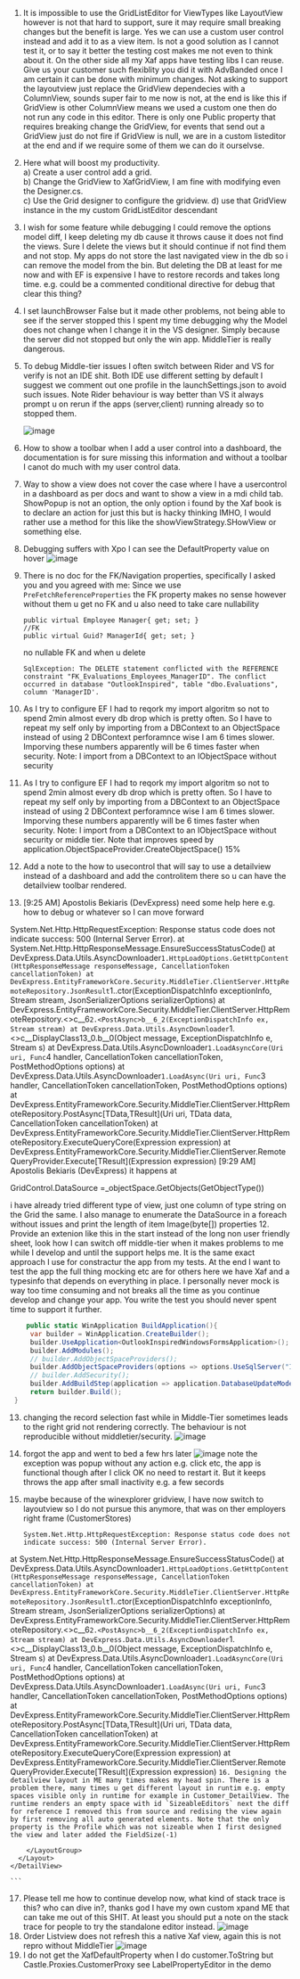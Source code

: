 1. It is impossible to use the GridListEditor for ViewTypes like LayoutView however is not that hard to support, sure it may require small breaking changes but the benefit is large. Yes we can use a custom user control instead and add it to as a view item. Is not a good solution as I cannot test it, or to say it better the testing cost makes me not even to think about it. On the other side all my Xaf apps have testing libs I can reuse. Give us your customer such flexiblity you did it with AdvBanded once I am certain it can be done with minimum changes. Not asking to support the layoutview just replace the GridView dependecies with a ColumnView, sounds super fair to me now is not, at the end is like this if GridView is other ColumnView means we used a custom one then do not run any code in this editor. There is only one Public property that requires breaking change the GridView, for events that send out a GridView just do not fire if GridView is null, we are in a custom listeditor at the end and if we require some of them we can do it ourselvse.

2. Here what will boost my productivity.\
     a) Create a user control add a grid.\
     b) Change the GridView to XafGridView, I am fine with modifying even the Designer.cs.\
     c) Use the Grid designer to configure the gridview.
     d) use that GridView instance in the my custom GridListEditor descendant

3. I wish for some feature while debugging I could remove the options model diff, I keep deleting my db cause it throws cause it does not find the views. Sure I delete the views but it should continue if not find them and not stop. My apps do not store the last navigated view in the db so i can remove the model from the bin. But deleting the DB at least for me now and with EF is expensive I have to restore records and takes long time. e.g. could be a commented conditional directive for debug that clear this thing?
4. I set launchBrowser False but it made other problems, not being able to see if the server stopped this I spent my time debugging why the Model does not change when I change it in the VS designer. Simply because the server did not stopped but only the win app. MiddleTier is really dangerous.
5. To debug Middle-tier issues I often switch between Rider and VS for verify is not an IDE shit. Both IDE use different setting by default I suggest we comment out one profile in the launchSettings.json to avoid such issues.  Note Rider behaviour is way better than VS it always prompt u on rerun if the apps (server,client) running already so to stopped them.

   ![image](https://github.com/eXpandFramework/eXpand/assets/159464/dc0be472-4385-491c-a62d-e327d0825c13)
3. How to show a toolbar when I add a user control into a dashboard, the documentation is for sure missing this information and without a toolbar I canot do much with my user control data.
4. Way to show a view does not cover the case where I have a usercontrol in a dashboard as per docs and want to show a view in a mdi child tab. ShowPopup is not an option, the only option i found by the Xaf book is to declare an action for just this but is hacky thinking IMHO, I would rather use a method for this like the showViewStrategy.SHowView or something else.
5. Debugging suffers with Xpo I can see the DefaultProperty value on hover
   ![image](https://github.com/eXpandFramework/eXpand/assets/159464/cf3c0f9a-c5b5-473b-91e3-c27e787685eb)
6. There is no doc for the FK/Navigation properties, specifically I asked you and you agreed with me: Since we use `PreFetchReferenceProperties` the FK property makes no sense however without them u get no FK and u also need to take care nullability
   ```
   public virtual Employee Manager{ get; set; }
   //FK
   public virtual Guid? ManagerId{ get; set; }
   ```
   no nullable FK and when u delete
   ```
   SqlException: The DELETE statement conflicted with the REFERENCE constraint "FK_Evaluations_Employees_ManagerID". The conflict occurred in database "OutlookInspired", table "dbo.Evaluations", column 'ManagerID'.
   ```
7. As I try to configure EF I had to reqork my import algoritm so not to spend 2min almost every db drop which is pretty often. So I have to repeat my self only by importing from a DBContext to an ObjectSpace instead of using 2 DBContext perforamnce wise I am 6 times slower. Imporving these numbers apparently will be 6 times faster when security. Note: I import from a DBContext to an IObjectSpace without security 
8. As I try to configure EF I had to reqork my import algoritm so not to spend 2min almost every db drop which is pretty often. So I have to repeat my self only by importing from a DBContext to an ObjectSpace instead of using 2 DBContext perforamnce wise I am 6 times slower. Imporving these numbers apparently will be 6 times faster when security. Note: I import from a DBContext to an IObjectSpace without security or middle tier. Note that improves speed by application.ObjectSpaceProvider.CreateObjectSpace() 15%
9. Add a note to the how to usecontrol that will say to use a detailview instead of a dashboard and add the controlitem there so u can have the detailview toolbar rendered.  
10. [9:25 AM] Apostolis Bekiaris (DevExpress)
    need some help here e.g. how to debug or whatever so I can move forward

System.Net.Http.HttpRequestException: Response status code does not indicate success: 500 (Internal Server Error).
   at System.Net.Http.HttpResponseMessage.EnsureSuccessStatusCode()
   at DevExpress.Data.Utils.AsyncDownloader`1.HttpLoadOptions.GetHttpContent(HttpResponseMessage responseMessage, CancellationToken cancellationToken)
   at DevExpress.EntityFrameworkCore.Security.MiddleTier.ClientServer.HttpRemoteRepository.JsonResult`1..ctor(ExceptionDispatchInfo exceptionInfo, Stream stream, JsonSerializerOptions serializerOptions)
   at DevExpress.EntityFrameworkCore.Security.MiddleTier.ClientServer.HttpRemoteRepository.<>c__6`2.<PostAsync>b__6_2(ExceptionDispatchInfo ex, Stream stream)
   at DevExpress.Data.Utils.AsyncDownloader`1.<>c__DisplayClass13_0.<LoadAsync>b__0(Object message, ExceptionDispatchInfo e, Stream s)
   at DevExpress.Data.Utils.AsyncDownloader`1.LoadAsyncCore(Uri uri, Func`4 handler, CancellationToken cancellationToken, PostMethodOptions options)
   at DevExpress.Data.Utils.AsyncDownloader`1.LoadAsync(Uri uri, Func`3 handler, CancellationToken cancellationToken, PostMethodOptions options)
   at DevExpress.EntityFrameworkCore.Security.MiddleTier.ClientServer.HttpRemoteRepository.PostAsync[TData,TResult](Uri uri, TData data, CancellationToken cancellationToken)
   at DevExpress.EntityFrameworkCore.Security.MiddleTier.ClientServer.HttpRemoteRepository.ExecuteQueryCore(Expression expression)
   at DevExpress.EntityFrameworkCore.Security.MiddleTier.ClientServer.RemoteQueryProvider.Execute[TResult](Expression expression)
​[9:29 AM] Apostolis Bekiaris (DevExpress)
    it happens at 

GridControl.DataSource
=_objectSpace.GetObjects(GetObjectType())

i have already tried different type of view, just one column of type string on the Grid the same. I also manage to enumerate the DataSource in a foreach without issues and print the length of item Image(byte[]) properties
12. Provide an extenion like this in the start instead of the long non user friendly sheet, look how I can switch off middle-tier when it makes problems to me while I develop and until the support helps me. It is the same exact approach I use for constractur the app from my tests. At the end I want to test the app the full thing mocking etc are for others here we have Xaf and a typesinfo that depends on everything in place. I personally never mock is way too time consuming and not breaks all the time as you continue develop and change your app. You write the test you should never spent time to support it further.
   ```cs
       public static WinApplication BuildApplication(){
        var builder = WinApplication.CreateBuilder();
        builder.UseApplication<OutlookInspiredWindowsFormsApplication>();
        builder.AddModules();
        // builder.AddObjectSpaceProviders();
        builder.AddObjectSpaceProviders(options => options.UseSqlServer("Integrated Security=SSPI;Pooling=true;MultipleActiveResultSets=true;Data Source=(localdb)\\mssqllocaldb;Initial Catalog=OutlookInspired"));
        // builder.AddSecurity();
        builder.AddBuildStep(application => application.DatabaseUpdateMode = DatabaseUpdateMode.Never);
        return builder.Build();
    }

   ```
13. changing the record selection fast while in Middle-Tier sometimes leads to the right grid not rendering correctly. The behaviour is not reproducible without middletier/security.
    ![image](https://github.com/eXpandFramework/eXpand/assets/159464/6ed57ee0-8e90-4119-89fc-4f5a67b5f835)

14. forgot the app and went to bed a few hrs later 
    ![image](https://github.com/eXpandFramework/eXpand/assets/159464/3ca304dd-ad19-47f9-b030-fa13f40ef648)
    note the exception was popup without any action e.g. click etc, the app is functional though after I click OK no need to restart it. But it keeps throws the app after small inactivity e.g. a few secords
15. maybe because of the winexplorer gridview, I have now switch to layoutview so I do not pursue this anymore, that was on ther employers right frame (CustomerStores)
    ```
    System.Net.Http.HttpRequestException: Response status code does not indicate success: 500 (Internal Server Error).
   at System.Net.Http.HttpResponseMessage.EnsureSuccessStatusCode()
   at DevExpress.Data.Utils.AsyncDownloader`1.HttpLoadOptions.GetHttpContent(HttpResponseMessage responseMessage, CancellationToken cancellationToken)
   at DevExpress.EntityFrameworkCore.Security.MiddleTier.ClientServer.HttpRemoteRepository.JsonResult`1..ctor(ExceptionDispatchInfo exceptionInfo, Stream stream, JsonSerializerOptions serializerOptions)
   at DevExpress.EntityFrameworkCore.Security.MiddleTier.ClientServer.HttpRemoteRepository.<>c__6`2.<PostAsync>b__6_2(ExceptionDispatchInfo ex, Stream stream)
   at DevExpress.Data.Utils.AsyncDownloader`1.<>c__DisplayClass13_0.<LoadAsync>b__0(Object message, ExceptionDispatchInfo e, Stream s)
   at DevExpress.Data.Utils.AsyncDownloader`1.LoadAsyncCore(Uri uri, Func`4 handler, CancellationToken cancellationToken, PostMethodOptions options)
   at DevExpress.Data.Utils.AsyncDownloader`1.LoadAsync(Uri uri, Func`3 handler, CancellationToken cancellationToken, PostMethodOptions options)
   at DevExpress.EntityFrameworkCore.Security.MiddleTier.ClientServer.HttpRemoteRepository.PostAsync[TData,TResult](Uri uri, TData data, CancellationToken cancellationToken)
   at DevExpress.EntityFrameworkCore.Security.MiddleTier.ClientServer.HttpRemoteRepository.ExecuteQueryCore(Expression expression)
   at DevExpress.EntityFrameworkCore.Security.MiddleTier.ClientServer.RemoteQueryProvider.Execute[TResult](Expression expression)
    ```
16. Designing the detailview layout in ME many times makes my head spin. There is a problem there, many times u get different layout in runtim e.g. empty spaces visible only in runtime for example in Customer_DetailView. The runtime renders an empty space with id `SizeableEditors` next the diff for reference I removed this from source and redising the view again by first removing all auto generated elements. Note that the only property is the Profile which was not sizeable when I first designed the view and later added the FieldSize(-1)
    ```
        <DetailView Id="Customer_DetailView">
      <Layout>
        <LayoutGroup Id="Main" RelativeSize="100">
          <LayoutGroup Id="SimpleEditors" RelativeSize="15.754082612872239" Direction="Vertical" Caption="SimpleEditors">
            <LayoutGroup Id="Autoaa46dc1b-cd69-4e20-8139-2d0449eb1350" ShowCaption="False" Caption="Autoaa46dc1b-cd69-4e20-8139-2d0449eb1350(3)" Direction="Horizontal" Index="0" RelativeSize="100" IsNewNode="True">
              <LayoutGroup Id="Autod977b1bb-e354-4416-90b4-ed7012122bf2" ShowCaption="False" Caption="Autod977b1bb-e354-4416-90b4-ed7012122bf2(4)" Index="0" RelativeSize="59.36811168258633" IsNewNode="True">
                <LayoutItem Id="Name" ViewItem="Name" Index="0" RelativeSize="19.51219512195122" IsNewNode="True" />
                <LayoutItem Id="Status" ViewItem="Status" Index="1" RelativeSize="14.634146341463415" IsNewNode="True" />
                <LayoutItem Id="Website" ViewItem="Website" Index="2" RelativeSize="14.634146341463415" IsNewNode="True" />
                <LayoutGroup Id="Auto93dc11cc-6d2f-4ce8-9335-2053748beebe" ShowCaption="False" Caption="Auto93dc11cc-6d2f-4ce8-9335-2053748beebe(9)" Direction="Horizontal" Index="3" RelativeSize="51.21951219512195" IsNewNode="True">
                  <LayoutGroup Id="Auto915490a6-7a8c-493f-92de-bc91b6e75fe1" ShowCaption="False" Caption="Auto915490a6-7a8c-493f-92de-bc91b6e75fe1(10)" Index="0" RelativeSize="52.103960396039604" IsNewNode="True">
                    <LayoutItem Id="HomeOfficeCity" ViewItem="HomeOfficeCity" Index="0" RelativeSize="35.714285714285715" IsNewNode="True" />
                    <LayoutItem Id="BillingAddressLine" ViewItem="BillingAddressLine" Index="1" RelativeSize="28.571428571428573" IsNewNode="True" />
                    <LayoutItem Id="Phone" ViewItem="Phone" Index="2" RelativeSize="35.714285714285715" IsNewNode="True" />
                  </LayoutGroup>
                  <LayoutGroup Id="Auto34418a08-ed4f-49b1-8310-5ddb2fa79bc5" ShowCaption="False" Caption="Auto34418a08-ed4f-49b1-8310-5ddb2fa79bc5(13)" Index="1" RelativeSize="47.896039603960396" IsNewNode="True">
                    <LayoutItem Id="HomeOfficeState" ViewItem="HomeOfficeState" Index="0" RelativeSize="35.714285714285715" IsNewNode="True" />
                    <LayoutItem Id="HomeOfficeZipCode" ViewItem="HomeOfficeZipCode" Index="1" RelativeSize="64.28571428571429" IsNewNode="True" />
                  </LayoutGroup>
                </LayoutGroup>
              </LayoutGroup>
              <LayoutGroup Id="Autof40be654-2023-4379-b99a-98feffe73a67" ShowCaption="False" Caption="Autof40be654-2023-4379-b99a-98feffe73a67(11)" Index="1" RelativeSize="40.63188831741367" Direction="Horizontal" IsNewNode="True">
                <LayoutItem Id="Profile" ViewItem="Profile" Index="0" RelativeSize="67.0886075949367" CaptionLocation="Top" IsNewNode="True" />
                <LayoutItem Id="Logo" ViewItem="Logo" Index="1" RelativeSize="32.91139240506329" ShowCaption="True" CaptionLocation="Top" SizeConstraintsType="Custom" MinSize="182, 54" MaxSize="182, 0" IsNewNode="True" />
              </LayoutGroup>
            </LayoutGroup>
            <LayoutGroup Id="Customer" Index="1" RelativeSize="49.10941475826972" Removed="True">
              <LayoutGroup Id="Customer_col1" RelativeSize="50">
                <LayoutItem Id="BillingAddressCity" RelativeSize="20" Index="0" />
                <LayoutItem Id="BillingAddressZipCode" RelativeSize="15" Index="1" />
                <LayoutItem Id="HomeOfficeZipCode" RelativeSize="8.571428571428571" Index="1" Removed="True" />
                <LayoutItem Id="HomeOfficeLatitude" Index="2" RelativeSize="15" />
                <LayoutItem Id="HomeOfficeLongitude" Index="3" RelativeSize="15" />
                <LayoutItem Id="HomeOfficeState" Index="3" RelativeSize="8.571428571428571" Removed="True" />
                <LayoutItem Id="BillingAddressState" Index="4" RelativeSize="35" />
                <LayoutItem Id="BillingAddressLine" RelativeSize="8.571428571428571" Removed="True" />
                <LayoutItem Id="HomeOfficeCity" RelativeSize="8.571428571428571" Removed="True" />
                <LayoutItem Id="HomeOfficeLine" RelativeSize="11.428571428571429" Removed="True" />
                <LayoutItem Id="Name" Removed="True" />
              </LayoutGroup>
              <LayoutGroup Id="Customer_col2" RelativeSize="50">
                <LayoutItem Id="Fax" RelativeSize="15" Index="2" />
                <LayoutItem Id="AnnualRevenue" RelativeSize="15" Index="3" />
                <LayoutItem Id="Website" RelativeSize="13.043478260869565" Index="3" Removed="True" />
                <LayoutItem Id="TotalStores" RelativeSize="15" Index="4" />
                <LayoutItem Id="TotalEmployees" RelativeSize="20" Index="5" />
                <LayoutItem Id="Profile" RelativeSize="15.384615384615385" Index="7" Removed="True" />
                <LayoutItem Id="Status" RelativeSize="10.344827586206897" Index="7" Removed="True" />
                <LayoutItem Id="Logo" RelativeSize="12.5" Index="9" Removed="True" />
                <LayoutItem Id="BillingAddressLatitude" RelativeSize="20" />
                <LayoutItem Id="BillingAddressLongitude" RelativeSize="15" />
                <LayoutItem Id="Phone" RelativeSize="8.571428571428571" Removed="True" />
              </LayoutGroup>
            </LayoutGroup>
          </LayoutGroup>
          <TabbedGroup Id="Tabs" RelativeSize="84.24591738712776">
            <LayoutGroup Id="Employees" RelativeSize="100">
              <LayoutItem Id="Employees" RelativeSize="100" />
            </LayoutGroup>
            <LayoutGroup Id="Orders" RelativeSize="100">
              <LayoutItem Id="Orders" RelativeSize="100" />
            </LayoutGroup>
            <LayoutGroup Id="Quotes" RelativeSize="100">
              <LayoutItem Id="Quotes" RelativeSize="100" />
            </LayoutGroup>
            <LayoutGroup Id="CustomerStores" RelativeSize="100">
              <LayoutItem Id="CustomerStores" RelativeSize="100" />
            </LayoutGroup>
          </TabbedGroup>
          
        </LayoutGroup>
      </Layout>
    </DetailView>

    ```
17. Please tell me how to continue develop now, what kind of stack trace is this? who can dive in?, thanks god I have my own custom xpand ME that can take me out of this SHIT. At least you should put a note on the stack trace for people to try the standalone editor instead.
   ![image](https://github.com/eXpandFramework/eXpand/assets/159464/8f6679c4-3636-4405-9a9f-648b1e04e2be)
18. Order Listview does not refresh this a native Xaf view, again this is not repro without MiddleTier
    ![image](https://github.com/eXpandFramework/eXpand/assets/159464/c9554a39-6739-4b53-a0c0-2a113b24cf1f)
19. I do not get the XafDefaultProperty when I do customer.ToString but Castle.Proxies.CustomerProxy see LabelPropertyEditor in the demo